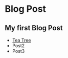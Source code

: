 # Blog Post
## My first Blog Post
* [Tea Tree](https://github.com/minseungji/summerteawater/teatree.md)
* Post2
* Post3
